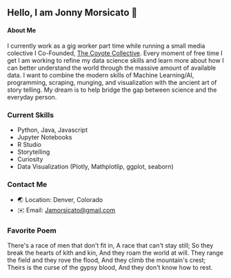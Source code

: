 ## Hello, I am Jonny Morsicato 👋

#### About Me

I currently work as a gig worker part time while running a small media colective I Co-Founded, [The Coyote Collective](https://www.thecoyotecollective.com). Every moment of free time I get I am working to refine my data science skills and learn more about how I can better understand the world through the massive amount of available data. I want to combine the modern skills of Machine Learning/AI, programming, scraping, munging, and visualization with the ancient art of story telling. My dream is to help bridge the gap between science and the everyday person.

### Current Skills 

- Python, Java, Javascript
- Jupyter Notebooks 
- R Studio 
- Storytelling 
- Curiosity 
- Data Visualization (Plotly, Mathplotlip, ggplot, seaborn)

### Contact Me

- 🌏 Location: Denver, Colorado
- ✉️ Email: Jamorsicato@gmail.com

### Favorite Poem

There's a race of men that don't fit in,
A race that can't stay still;
So they break the hearts of kith and kin,
And they roam the world at will.
They range the field and they rove the flood,
And they climb the mountain's crest;
Theirs is the curse of the gypsy blood,
And they don't know how to rest.

<!--
**jamorsicato/jamorsicato** is a ✨ _special_ ✨ repository because its `README.md` (this file) appears on your GitHub profile.

Here are some ideas to get you started:

- 🔭 I’m currently working on ...
- 🌱 I’m currently learning ...
- 👯 I’m looking to collaborate on ...
- 🤔 I’m looking for help with ...
- 💬 Ask me about ...
- 📫 How to reach me: ...
- 😄 Pronouns: ...
- ⚡ Fun fact: ...
-->
